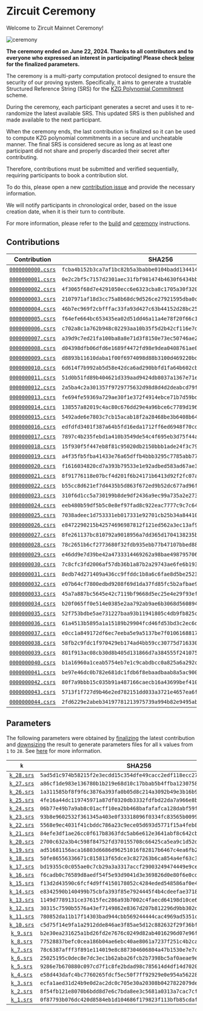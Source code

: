 # Zircuit Ceremony

Welcome to Zircuit Mainnet Ceremony!

![ceremony](https://camo.githubusercontent.com/aece4fbcf5ca7eb74bceadad7449ad9e812f5d5e2c994dc3af5cec31ac1f2294/68747470733a2f2f63646e2e70726f642e776562736974652d66696c65732e636f6d2f3635326463373730313639343233653136616334613764612f3636363231616664353232306666636566646336323061665f6b7a67253230636572656d6f6e792e706e67)

**The ceremony ended on June 22, 2024. Thanks to all contributors and to everyone who expressed an interest in participating! Please check [below](#parameters) for the finalized parameters.**

The ceremony is a multi-party computation protocol designed to ensure the security of our proving system. Specifically, it aims to generate a trustable Structured Reference String (SRS) for the [KZG Polynomial Commitment](https://www.iacr.org/archive/asiacrypt2010/6477178/6477178.pdf) scheme.

During the ceremony, each participant generates a secret and uses it to re-randomize the latest available SRS. This updated SRS is then published and made available to the next participant.

When the ceremony ends, the last contribution is finalized so it can be used to compute KZG polynomial commitments in a secure and uncheatable manner. The final SRS is considered secure as long as at least one participant did not share and properly discarded their secret after contributing.

Therefore, contributions must be submitted and verified sequentially, requiring participants to book a contribution slot.

To do this, please open a new [contribution issue](https://github.com/zircuit-labs/ceremony/issues/new?assignees=&labels=contribution&projects=&template=0_contribution.md&title=New+Contribution) and provide the necessary information. 

We will notify participants in chronological order, based on the issue creation date, when it is their turn to contribute.

For more information, please refer to the [build](/docs/build.md) and [ceremony](/docs/ceremony.md#overview) instructions.

## Contributions

| Contribution | SHA256 | Issue |
|:-:|:-:|:-:|
| [`0000000000.csrs`](https://mainnet-ceremony.s3.amazonaws.com/contributions/0000000000.csrs)    | `fcba4b152b3ca7af1bc82b5a3babbe0104badd134414578e7824edb12c650c12`   | [#1](https://github.com/zircuit-labs/ceremony/issues/1)   |
| [`0000000001.csrs`](https://mainnet-ceremony.s3.amazonaws.com/contributions/0000000001.csrs)    | `0e2c2bf5c7157d2301aec31fbf981474b4630f6434bb147ba0c1855d632fa111`   | [#2](https://github.com/zircuit-labs/ceremony/issues/2)   |
| [`0000000002.csrs`](https://mainnet-ceremony.s3.amazonaws.com/contributions/0000000002.csrs)    | `4f3065f68d7e4291050ecc6e6323cba8c1705a30f320fbbfcece3d1cb1f85dca`   | [#9](https://github.com/zircuit-labs/ceremony/issues/9)   |
| [`0000000003.csrs`](https://mainnet-ceremony.s3.amazonaws.com/contributions/0000000003.csrs)    | `2107971af18d3cc75a8b68dc9d526ce27921595dba0c6bdcbeda4975cfb63f8b`   | [#4](https://github.com/zircuit-labs/ceremony/issues/4)   |
| [`0000000004.csrs`](https://mainnet-ceremony.s3.amazonaws.com/contributions/0000000004.csrs)    | `46b7ec969f2cbfffac33fa93d427c63b44152d28bc25452ff21e71b99a5e30fa`   | [#5](https://github.com/zircuit-labs/ceremony/issues/5)   |
| [`0000000005.csrs`](https://mainnet-ceremony.s3.amazonaws.com/contributions/0000000005.csrs)    | `f64efe664bc653435ea02d51dd46a11a4e78f20f66c1ef972a6cc457f8da96c2`   | [#6](https://github.com/zircuit-labs/ceremony/issues/6)   |
| [`0000000006.csrs`](https://mainnet-ceremony.s3.amazonaws.com/contributions/0000000006.csrs)    | `c702a8c1a762b948c02293aa10b35f5d2b42cf116e7da119c378d45dd0b7d507`   | [#15](https://github.com/zircuit-labs/ceremony/issues/15)   |
| [`0000000007.csrs`](https://mainnet-ceremony.s3.amazonaws.com/contributions/0000000007.csrs)    | `a39d9c7ed21fa100ba8a8e71d3f8150e73ec50746ae2177ed6472cba190333c7`   | [#7](https://github.com/zircuit-labs/ceremony/issues/7)   |
| [`0000000008.csrs`](https://mainnet-ceremony.s3.amazonaws.com/contributions/0000000008.csrs)    | `d04398dfb06dfd6e1689f4472fd98e9dea0408761ae01bb339091e4e69947881`   | [#14](https://github.com/zircuit-labs/ceremony/issues/14)   |
| [`0000000009.csrs`](https://mainnet-ceremony.s3.amazonaws.com/contributions/0000000009.csrs)    | `d8893b11610daba1f00f6974098d88b3100d469220bdeed9fbf057dde90c42c8`   | [#16](https://github.com/zircuit-labs/ceremony/issues/16)   |
| [`0000000010.csrs`](https://mainnet-ceremony.s3.amazonaws.com/contributions/0000000010.csrs)    | `6d614f7b992ab5d58e42dca6ad290bbfd1fa64b602cbc3a648a82c202cfbf73f`   | [#11](https://github.com/zircuit-labs/ceremony/issues/11)   |
| [`0000000011.csrs`](https://mainnet-ceremony.s3.amazonaws.com/contributions/0000000011.csrs)    | `51d0b51fd89b404621d339aad9424db8037a1367e71e8c49bdcd0e827d475f33`   | [#17](https://github.com/zircuit-labs/ceremony/issues/17)   |
| [`0000000012.csrs`](https://mainnet-ceremony.s3.amazonaws.com/contributions/0000000012.csrs)    | `2a5ba4c2a301357f9729775632d98d8d4d2deabcd79f5fea8bff8e6584e9f630`   | [#18](https://github.com/zircuit-labs/ceremony/issues/18)   |
| [`0000000013.csrs`](https://mainnet-ceremony.s3.amazonaws.com/contributions/0000000013.csrs)    | `fe694fe59369a729ae30f1e372f4914ebce71b7d59bd530fd52e66e9a8da1108`   | [#19](https://github.com/zircuit-labs/ceremony/issues/19)   |
| [`0000000014.csrs`](https://mainnet-ceremony.s3.amazonaws.com/contributions/0000000014.csrs)    | `138557a82019c4ac80c676dd29e4a96bce6c7789d196d4177a46794db5d9ff46`   | [#23](https://github.com/zircuit-labs/ceremony/issues/23)   |
| [`0000000015.csrs`](https://mainnet-ceremony.s3.amazonaws.com/contributions/0000000015.csrs)    | `5492ade6e7803c7cb15acab18f2a28468be3b6408b6489edce193023c6253381`   | [#25](https://github.com/zircuit-labs/ceremony/issues/25)   |
| [`0000000016.csrs`](https://mainnet-ceremony.s3.amazonaws.com/contributions/0000000016.csrs)    | `edfdfd3401f387a64b5fd16eda1712ff6ed6948f70cd6909b9210b4cb7d66b24`   | [#29](https://github.com/zircuit-labs/ceremony/issues/29)   |
| [`0000000017.csrs`](https://mainnet-ceremony.s3.amazonaws.com/contributions/0000000017.csrs)    | `7897c4b235febd1a410b3549de54c4f695eb3d75f44aa0705a09c37e8ea81c45`   | [#30](https://github.com/zircuit-labs/ceremony/issues/30)   |
| [`0000000018.csrs`](https://mainnet-ceremony.s3.amazonaws.com/contributions/0000000018.csrs)    | `15f930f5f447eb8f81c95020db2150bbb1ade24f3c791d9ca5daa9569ecc11aa`   | [#98](https://github.com/zircuit-labs/ceremony/issues/98)   |
| [`0000000019.csrs`](https://mainnet-ceremony.s3.amazonaws.com/contributions/0000000019.csrs)    | `a4f35fb5fba41433e76a65dffb4bbb3295c7785abb77ad2c465aef364f3b4ee8`   | [#33](https://github.com/zircuit-labs/ceremony/issues/33)   |
| [`0000000020.csrs`](https://mainnet-ceremony.s3.amazonaws.com/contributions/0000000020.csrs)    | `f1616034820cd7a393b79533e1e92adbed583ad67ae3042e80a59253288d1865`   | [#21](https://github.com/zircuit-labs/ceremony/issues/21)   |
| [`0000000021.csrs`](https://mainnet-ceremony.s3.amazonaws.com/contributions/0000000021.csrs)    | `8f91776118e07bcf4d201f6b24171b6413d92f2fc07ad4b8e007a98a399e03a8`   | [#99](https://github.com/zircuit-labs/ceremony/issues/99)   |
| [`0000000022.csrs`](https://mainnet-ceremony.s3.amazonaws.com/contributions/0000000022.csrs)    | `b55cc8d621ef7d4435b5d863f672ed9b52dc677ad96fa5f253f13067d3ccb654`   | [#110](https://github.com/zircuit-labs/ceremony/issues/110)   |
| [`0000000023.csrs`](https://mainnet-ceremony.s3.amazonaws.com/contributions/0000000023.csrs)    | `310f6d1cc5a730199b8de9df2436a9ec99a735a2e273d507648d329de84c2796`   | [#118](https://github.com/zircuit-labs/ceremony/issues/118)   |
| [`0000000024.csrs`](https://mainnet-ceremony.s3.amazonaws.com/contributions/0000000024.csrs)    | `eeb480b59df5b5c0e8ef97fad8c922eac7777c9c7c647ff6eeac913bde6ff68f`   | [#96](https://github.com/zircuit-labs/ceremony/issues/96)   |
| [`0000000025.csrs`](https://mainnet-ceremony.s3.amazonaws.com/contributions/0000000025.csrs)    | `7038adeec1d753331eb017331e92701cb25b34a84410ee32d9a969a3b10c5cb3`   | [#43](https://github.com/zircuit-labs/ceremony/issues/43)   |
| [`0000000026.csrs`](https://mainnet-ceremony.s3.amazonaws.com/contributions/0000000026.csrs)    | `e8472290215b42574696987812f121ed562a3ec13af974d9610e7b0628414a73`   | [#124](https://github.com/zircuit-labs/ceremony/issues/124)   |
| [`0000000027.csrs`](https://mainnet-ceremony.s3.amazonaws.com/contributions/0000000027.csrs)    | `8fe261137bc810792a9018956a7dd365d1704138235bc612753b104312ea79d2`   | [#105](https://github.com/zircuit-labs/ceremony/issues/105)   |
| [`0000000028.csrs`](https://mainnet-ceremony.s3.amazonaws.com/contributions/0000000028.csrs)    | `78c2651b6cf2773680f32fdb935ebb77b47107bbed889d99273a1ff96b167bfb`   | [#22](https://github.com/zircuit-labs/ceremony/issues/22)   |
| [`0000000029.csrs`](https://mainnet-ceremony.s3.amazonaws.com/contributions/0000000029.csrs)    | `e46dd9e7d39be42a4733314469262a98bae4987957065ccbc2edfe5a3ed6c27f`   | [#120](https://github.com/zircuit-labs/ceremony/issues/120)   |
| [`0000000030.csrs`](https://mainnet-ceremony.s3.amazonaws.com/contributions/0000000030.csrs)    | `7c8cfc3fd2006af57db36b1a87b2a29743ae6fe6b193b2253157a7ca1ed2359e`   | [#31](https://github.com/zircuit-labs/ceremony/issues/31)   |
| [`0000000031.csrs`](https://mainnet-ceremony.s3.amazonaws.com/contributions/0000000031.csrs)    | `8edb74d271409a436cc9ffddc1b8a6c6fae8d5be2523bf9da3e0489a6d2e853c`   | [#122](https://github.com/zircuit-labs/ceremony/issues/122)   |
| [`0000000032.csrs`](https://mainnet-ceremony.s3.amazonaws.com/contributions/0000000032.csrs)    | `e07b64cf7800edbd9208f69d1da37fd85fc5b2afbae986d2b4e129862c57d7f9`   | [#139](https://github.com/zircuit-labs/ceremony/issues/139)   |
| [`0000000033.csrs`](https://mainnet-ceremony.s3.amazonaws.com/contributions/0000000033.csrs)    | `45a7a887bc5645e42c7119bf9668d5ec25e4e29f93ef006d3e781855ae194058`   | [#141](https://github.com/zircuit-labs/ceremony/issues/141)   |
| [`0000000034.csrs`](https://mainnet-ceremony.s3.amazonaws.com/contributions/0000000034.csrs)    | `b20f065ff0e514e0385e2aa792ab9ae6b3068d5608949fa298873c20519f5f6c`   | [#140](https://github.com/zircuit-labs/ceremony/issues/140)   |
| [`0000000035.csrs`](https://mainnet-ceremony.s3.amazonaws.com/contributions/0000000035.csrs)    | `52f753bdbe5ae731227baa93b11941805c4db9fb825cb4f16dc7c36410c18180`   | [#145](https://github.com/zircuit-labs/ceremony/issues/145)   |
| [`0000000036.csrs`](https://mainnet-ceremony.s3.amazonaws.com/contributions/0000000036.csrs)    | `61a4513b5895a1a15189b29904fcd46fd53bd3c2ec6df45f4452c843b68635ab`   | [#149](https://github.com/zircuit-labs/ceremony/issues/149)   |
| [`0000000037.csrs`](https://mainnet-ceremony.s3.amazonaws.com/contributions/0000000037.csrs)    | `e0cc1a849172df6ec7eeba5e9a5137be7f010616881747c88a2197d88ed0e587`   | [#156](https://github.com/zircuit-labs/ceremony/issues/156)   |
| [`0000000038.csrs`](https://mainnet-ceremony.s3.amazonaws.com/contributions/0000000038.csrs)    | `58fb2c9fdc1f970429eb174ad4bb59cc30775d716330583ea6c76459dd4aa38d`   | [#128](https://github.com/zircuit-labs/ceremony/issues/128)   |
| [`0000000039.csrs`](https://mainnet-ceremony.s3.amazonaws.com/contributions/0000000039.csrs)    | `801f913ac08cb30d8b405d131866d7a384555f241075ea2df09b0a67b9883e4d`   | [#12](https://github.com/zircuit-labs/ceremony/issues/12)   |
| [`0000000040.csrs`](https://mainnet-ceremony.s3.amazonaws.com/contributions/0000000040.csrs)    | `b1a16960a1ceab5754eb7e1c9cabdbcc0a825a6a292c8b45116a6e15a811da03`   | [#68](https://github.com/zircuit-labs/ceremony/issues/68)   |
| [`0000000041.csrs`](https://mainnet-ceremony.s3.amazonaws.com/contributions/0000000041.csrs)    | `be97e46dc0b782e681dc1fdb6f8ebaadbaab8a5ac90003a6c034a426d7363d45`   | [#142](https://github.com/zircuit-labs/ceremony/issues/142)   |
| [`0000000042.csrs`](https://mainnet-ceremony.s3.amazonaws.com/contributions/0000000042.csrs)    | `80f7a9bbb15c035b91a487166caecb16a43699bef4104ce1695d4992bb93278b`   | [#179](https://github.com/zircuit-labs/ceremony/issues/179)   |
| [`0000000043.csrs`](https://mainnet-ceremony.s3.amazonaws.com/contributions/0000000043.csrs)    | `5713f1f727d9b46e2ed782151dd033a3721e4657ea6fcc006e8ac389aaf351bc`   | [#190](https://github.com/zircuit-labs/ceremony/issues/190)   |
| [`0000000044.csrs`](https://mainnet-ceremony.s3.amazonaws.com/contributions/0000000044.csrs)    | `2fd6229e2abeb34197781213975739a994b82e9495ab27f4a28352d1b5b4d534`   | [#50](https://github.com/zircuit-labs/ceremony/issues/50)   |

## Parameters

The following parameters were obtained by [finalizing](/docs/ceremony.md#finalize) the latest contribution and [downsizing](https://github.com/privacy-scaling-explorations/halo2/blob/360020745ee68447af82ec4427ba1434d9b3d23f/halo2_backend/src/poly/kzg/commitment.rs#L291-L299) the result to generate parameters files for all `k` values from `1` to `28`. See [here](https://github.com/zircuit-labs/ceremony/issues/774) for more information.

| `k` | SHA256 |
|:-:|:-:|
| [`k_28.srs`](https://mainnet-ceremony.s3.eu-north-1.amazonaws.com/parameters/k_28.srs) | `5ad5d1c974b58215f2e3ecdd15c354dfe49cacc2edf118ecc27a6f91067e0651` |
| [`k_27.srs`](https://mainnet-ceremony.s3.eu-north-1.amazonaws.com/parameters/k_27.srs) | `a86cf1de983e136780b1b219e68d10c17bbab5b4ffba123075800a82c30133ee` |
| [`k_26.srs`](https://mainnet-ceremony.s3.eu-north-1.amazonaws.com/parameters/k_26.srs) | `1a311585bf8f9f6c3876a393fa0b05d8c214a3092b49e3b16b95f020164d086c` |
| [`k_25.srs`](https://mainnet-ceremony.s3.eu-north-1.amazonaws.com/parameters/k_25.srs) | `4fe16a44dc119745971a87df0320db3332fdfbd22da7a966e8bbe34fd9fb88d5` |
| [`k_24.srs`](https://mainnet-ceremony.s3.eu-north-1.amazonaws.com/parameters/k_24.srs) | `06b77e49b7a9ab8c01acff10ea2bb468bafafafca128dabf59fd178e3089eff3` |
| [`k_23.srs`](https://mainnet-ceremony.s3.eu-north-1.amazonaws.com/parameters/k_23.srs) | `93b8e9602532f361345a403e0f33318096f0334fc83565b0099740b155b31992` |
| [`k_22.srs`](https://mainnet-ceremony.s3.eu-north-1.amazonaws.com/parameters/k_22.srs) | `5568e9ec4031f41cbddc786a23c9ece05d693d5771f15a4feb82f9ff35548dca` |
| [`k_21.srs`](https://mainnet-ceremony.s3.eu-north-1.amazonaws.com/parameters/k_21.srs) | `84efe3df1ae26cc0f617b8363fdc5ab6e612e3641abf8c642cb0a7377ad9d8ec` |
| [`k_20.srs`](https://mainnet-ceremony.s3.eu-north-1.amazonaws.com/parameters/k_20.srs) | `2700c632a3b4c598f84752fd370155708c66425ca5ea9c1d52d001f3926bbcf8` |
| [`k_19.srs`](https://mainnet-ceremony.s3.eu-north-1.amazonaws.com/parameters/k_19.srs) | `ad51681156aca16803d6686d96251016f82817b6467c4ea6fb27b6ddcd9ab75d` |
| [`k_18.srs`](https://mainnet-ceremony.s3.eu-north-1.amazonaws.com/parameters/k_18.srs) | `50fe86556336671c815813f65dce3c827263b6ca854a4ef63c3c8e26b93f4737` |
| [`k_17.srs`](https://mainnet-ceremony.s3.eu-north-1.amazonaws.com/parameters/k_17.srs) | `bd19355c0c055ae0c7cb29a3a3317accf29003249474449e9cec0ab4678b54ce` |
| [`k_16.srs`](https://mainnet-ceremony.s3.eu-north-1.amazonaws.com/parameters/k_16.srs) | `f6cadb0c76589d8aedf54f5e93d9041d3e369826d0e80f6e0cdb30276a7e8d9e` |
| [`k_15.srs`](https://mainnet-ceremony.s3.eu-north-1.amazonaws.com/parameters/k_15.srs) | `f13d2d43590c6fcf4d9ff4150178052c4284eded548586af0e45f2df767d856e` |
| [`k_14.srs`](https://mainnet-ceremony.s3.eu-north-1.amazonaws.com/parameters/k_14.srs) | `e8342590b140499b75cbfa393f85e7924445f4b4cdeefae3718c91b311f3c4ae` |
| [`k_13.srs`](https://mainnet-ceremony.s3.eu-north-1.amazonaws.com/parameters/k_13.srs) | `1149d7789131ce37615fec286a93b7002c4faecd64198d10ce60c921b17d60f1` |
| [`k_12.srs`](https://mainnet-ceremony.s3.eu-north-1.amazonaws.com/parameters/k_12.srs) | `30315c7590b5576a43ef7149862e8367d207b812296d9bb302d89e9dd51c0eaa` |
| [`k_11.srs`](https://mainnet-ceremony.s3.eu-north-1.amazonaws.com/parameters/k_11.srs) | `780852da11b17f14303bad944cbb569244444cac4969ad5351c76b971968fdff` |
| [`k_10.srs`](https://mainnet-ceremony.s3.eu-north-1.amazonaws.com/parameters/k_10.srs) | `c5d75f14e9fa1a2912dde846ae3f85ae5d12c882632f29f36bfc1bf049d2bcc4` |
|  [`k_9.srs`](https://mainnet-ceremony.s3.eu-north-1.amazonaws.com/parameters/k_9.srs) | `b2e30ea231625a1bd26fd2e7676c0249d82ab4016296d07e96f243915a4d1e37` |
|  [`k_8.srs`](https://mainnet-ceremony.s3.eu-north-1.amazonaws.com/parameters/k_8.srs) | `77528837befc0cea186b04ae6ebc40ae8061a7237f251c4b2cab0548ca13f1ae` |
|  [`k_7.srs`](https://mainnet-ceremony.s3.eu-north-1.amazonaws.com/parameters/k_7.srs) | `78c6387afff3f891e114019e8c887304606804a47b1530e7e7cf7f03134149c9` |
|  [`k_6.srs`](https://mainnet-ceremony.s3.eu-north-1.amazonaws.com/parameters/k_6.srs) | `25025195c0dec8e7dc3ec1b62aba26fcb2b7398bc5af0aeae9e1dc3cc0f1eafb` |
|  [`k_5.srs`](https://mainnet-ceremony.s3.eu-north-1.amazonaws.com/parameters/k_5.srs) | `9286e7b670880c097cd7f1c8fe2bdad98c785614d4df14d7020997e1cf699767` |
|  [`k_4.srs`](https://mainnet-ceremony.s3.eu-north-1.amazonaws.com/parameters/k_4.srs) | `e58d443dafc4bc7760265fdcf5ec50f7ff92929e0e954a56228d3dcc0752d1d9` |
|  [`k_3.srs`](https://mainnet-ceremony.s3.eu-north-1.amazonaws.com/parameters/k_3.srs) | `ecfa1aed31d24b9e0d2ac2dc0c705e30a20308b0427822079de1dd787d251c04` |
|  [`k_2.srs`](https://mainnet-ceremony.s3.eu-north-1.amazonaws.com/parameters/k_2.srs) | `8f54fb121e8070b6bdd8d7e6c7bda8ee3c5681a0313a7cac7cfc345b9063b5ba` |
|  [`k_1.srs`](https://mainnet-ceremony.s3.eu-north-1.amazonaws.com/parameters/k_1.srs) | `0f87793b076dc420d8584eb1d104686f179823f113bfb85cdafd928e5deaac61` |